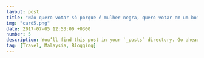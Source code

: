 ```yaml
---
layout: post
title: "Não quero votar só porque é mulher negra, quero votar em um bom candidato independente do gênero e da raça."
img: "card5.png"
date: 2017-07-05 12:53:00 +0300
number: 5
description: You’ll find this post in your `_posts` directory. Go ahead and edit it and re-build the site to see your changes. # Add post description (optional)
tag: [Travel, Malaysia, Blogging]
---
```

